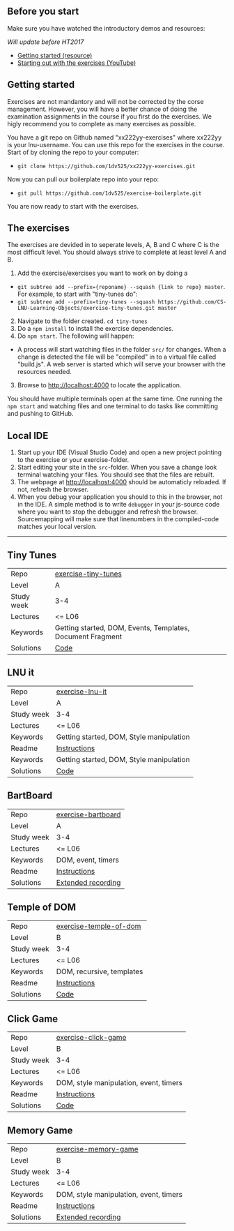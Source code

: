 ## Before you start
Make sure you have watched the introductory demos and resources:

*Will update before HT2017*

* [Getting started (resource)](https://coursepress.lnu.se/kurs/introduction-to-web-programming/getting-started/)
* [Starting out with the exercises (YouTube)](https://youtu.be/hTGhzYGqLKI)

## Getting started
Exercises are not mandantory and will not be corrected by the corse management. However, you will have a better chance of doing the examination assignments in the course if you first do the exercises. We higly recommend you to complete as many exercises as possible.

You have a git repo on Github named "xx222yy-exercises" where xx222yy is your lnu-username. You can use this repo for the exercises in the course. Start of by cloning the repo to your computer:
* `git clone https://github.com/1dv525/xx222yy-exercises.git`

Now you can pull our boilerplate repo into your repo:
* `git pull https://github.com/1dv525/exercise-boilerplate.git`

You are now ready to start with the exercises.

## The exercises

The exercises are devided in to seperate levels, A, B and C where C is the most difficult level. You should always strive to complete at least level A and B.

1. Add the exercise/exercises you want to work on by doing a 
 * `git subtree add --prefix={reponame} --squash {link to repo} master`. For example, to start with "tiny-tunes do": 
 * `git subtree add --prefix=tiny-tunes --squash https://github.com/CS-LNU-Learning-Objects/exercise-tiny-tunes.git master`
2. Navigate to the folder created. `cd tiny-tunes`
3. Do a `npm install` to install the exercise dependencies. 
2. Do `npm start`. The following will happen:
  * A process will start watching files in the folder `src/` for changes. When a change is detected the file will be "compiled" in to a virtual file called "build.js". A web server is started which will serve your browser with the resources needed.
3. Browse to [http://localhost:4000](http://localhost:4000) to locate the application.

You should have multiple terminals open at the same time. One running the `npm start` and watching files and one terminal to do tasks like committing and pushing to GitHub. 

## Local IDE
1. Start up your IDE (Visual Studio Code) and open a new project pointing to the exercise or your exercise-folder. 
2. Start editing your site in the `src`-folder. When you save a change look terminal watching your files. You should see that the files are rebuilt. 
3. The webpage at [http://localhost:4000](http://localhost:4000) should be automaticly reloaded. If not, refresh the browser.
4. When you debug your application you should to this in the browser, not in the IDE. A simple method is to write `debugger` in your js-source code where you want to stop the debugger and refresh the browser. Sourcemapping will make sure that linenumbers in the compiled-code matches your local version.


***

## Tiny Tunes
|  |  |
| ------------- | ------------- |
|  Repo | [exercise-tiny-tunes](https://github.com/CS-LNU-Learning-Objects/exercise-tiny-tunes) |
| Level  | A  |
| Study week  | 3-4 |
| Lectures| <= L06 |
| Keywords| Getting started, DOM, Events, Templates, Document Fragment|
| Solutions| [Code](https://github.com/CS-LNU-Learning-Objects/exercise-tiny-tunes/tree/solution) |

## LNU it
|  |  |
| ------------- | ------------- |
|  Repo | [exercise-lnu-it](https://github.com/CS-LNU-Learning-Objects/exercise-lnu-it) |
| Level  | A  |
| Study week  | 3-4 |
| Lectures| <= L06 |
| Keywords| Getting started, DOM, Style manipulation|
| Readme | [Instructions](https://github.com/CS-LNU-Learning-Objects/client-side-javascript-exercise/blob/lnu-it/exercise/lnu-it/README.md)|
| Keywords| Getting started, DOM, Style manipulation|
|Solutions| [Code](https://github.com/CS-LNU-Learning-Objects/exercise-lnu-it/tree/solution)|

## BartBoard
|  |  |
| ------------- | ------------- |
|  Repo | [exercise-bartboard](https://github.com/CS-LNU-Learning-Objects/exercise-bartboard) |
| Level  | A  |
| Study week  | 3-4 |
| Lectures| <= L06 |
| Keywords| DOM, event, timers|
| Readme | [Instructions](https://github.com/CS-LNU-Learning-Objects/exercise-bartboard/blob/master/README.md)|
| Solutions | [Extended recording](https://youtu.be/I7HJwo98EQE)|


## Temple of DOM
|  |  |
| ------------- | ------------- |
|  Repo | [exercise-temple-of-dom](https://github.com/CS-LNU-Learning-Objects/exercise-temple-of-dom) |
| Level  | B  |
| Study week  | 3-4 |
| Lectures| <= L06 |
| Keywords| DOM, recursive, templates|
| Readme | [Instructions](https://github.com/CS-LNU-Learning-Objects/exercise-temple-of-dom/blob/master/README.md)|
| Solutions | [Code](https://github.com/CS-LNU-Learning-Objects/exercise-temple-of-dom/tree/solution) |

## Click Game
|  |  |
| ------------- | ------------- |
|  Repo | [exercise-click-game](https://github.com/CS-LNU-Learning-Objects/exercise-click-game) |
| Level  | B  |
| Study week  | 3-4 |
| Lectures| <= L06 |
| Keywords| DOM, style manipulation, event, timers|
| Readme | [Instructions](https://github.com/CS-LNU-Learning-Objects/exercise-click-game/blob/master/README.md)|
| Solutions| [Code](https://github.com/CS-LNU-Learning-Objects/exercise-click-game/tree/solution) |

## Memory Game
|  |  |
| ------------- | ------------- |
|  Repo | [exercise-memory-game](https://github.com/CS-LNU-Learning-Objects/exercise-memory-game) |
| Level  | B  |
| Study week  | 3-4 |
| Lectures| <= L06 |
| Keywords| DOM, style manipulation, event, timers|
| Readme | [Instructions](https://github.com/CS-LNU-Learning-Objects/exercise-memory-game/blob/master/README.md)|
| Solutions | [Extended recording](https://youtu.be/8Mt0Buk3rK0)|

